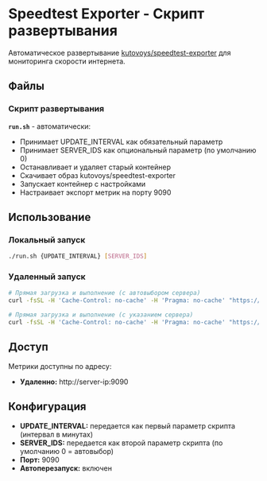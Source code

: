# Speedtest Exporter - Скрипт развертывания

Автоматическое развертывание [kutovoys/speedtest-exporter](https://hub.docker.com/r/kutovoys/speedtest-exporter) для мониторинга скорости интернета.

## Файлы

### Скрипт развертывания
**`run.sh`** - автоматически:
- Принимает UPDATE_INTERVAL как обязательный параметр
- Принимает SERVER_IDS как опциональный параметр (по умолчанию 0)
- Останавливает и удаляет старый контейнер
- Скачивает образ kutovoys/speedtest-exporter
- Запускает контейнер с настройками
- Настраивает экспорт метрик на порту 9090

## Использование

### Локальный запуск
```bash
./run.sh {UPDATE_INTERVAL} [SERVER_IDS]
```

### Удаленный запуск
```bash
# Прямая загрузка и выполнение (с автовыбором сервера)
curl -fsSL -H 'Cache-Control: no-cache' -H 'Pragma: no-cache' "https://raw.githubusercontent.com/Beniamiiin/vpnnode/refs/heads/master/speedtest/run.sh?nocache=$(uuidgen)" | bash -s 60

# Прямая загрузка и выполнение (с указанием сервера)
curl -fsSL -H 'Cache-Control: no-cache' -H 'Pragma: no-cache' "https://raw.githubusercontent.com/Beniamiiin/vpnnode/refs/heads/master/speedtest/run.sh?nocache=$(uuidgen)" | bash -s 60 12345
```

## Доступ

Метрики доступны по адресу:
- **Удаленно:** http://server-ip:9090

## Конфигурация

- **UPDATE_INTERVAL:** передается как первый параметр скрипта (интервал в минутах)
- **SERVER_IDS:** передается как второй параметр скрипта (по умолчанию 0 = автовыбор)
- **Порт:** 9090
- **Автоперезапуск:** включен
